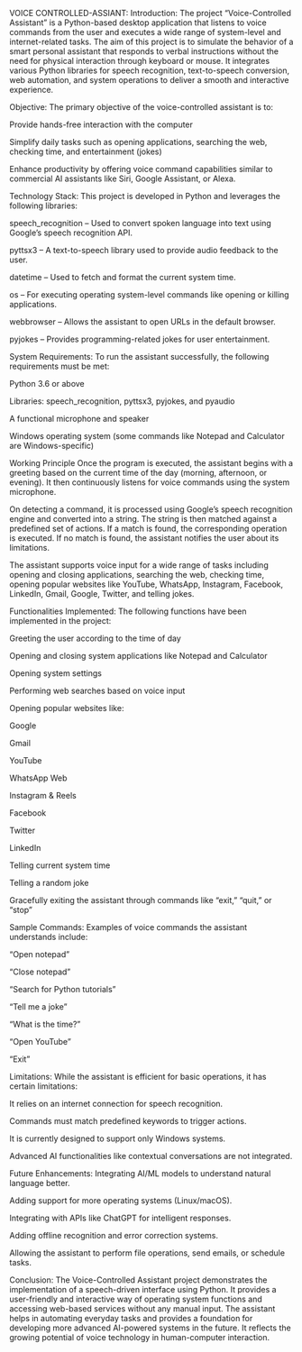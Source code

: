 VOICE CONTROLLED-ASSIANT:
Introduction:
The project “Voice-Controlled Assistant” is a Python-based desktop application that listens to voice commands from the user and executes a wide range of system-level and internet-related tasks. The aim of this project is to simulate the behavior of a smart personal assistant that responds to verbal instructions without the need for physical interaction through keyboard or mouse. It integrates various Python libraries for speech recognition, text-to-speech conversion, web automation, and system operations to deliver a smooth and interactive experience.

Objective:
The primary objective of the voice-controlled assistant is to:

Provide hands-free interaction with the computer

Simplify daily tasks such as opening applications, searching the web, checking time, and entertainment (jokes)

Enhance productivity by offering voice command capabilities similar to commercial AI assistants like Siri, Google Assistant, or Alexa.

Technology Stack:
This project is developed in Python and leverages the following libraries:

speech_recognition – Used to convert spoken language into text using Google’s speech recognition API.

pyttsx3 – A text-to-speech library used to provide audio feedback to the user.

datetime – Used to fetch and format the current system time.

os – For executing operating system-level commands like opening or killing applications.

webbrowser – Allows the assistant to open URLs in the default browser.

pyjokes – Provides programming-related jokes for user entertainment.

System Requirements:
To run the assistant successfully, the following requirements must be met:

Python 3.6 or above

Libraries: speech_recognition, pyttsx3, pyjokes, and pyaudio

A functional microphone and speaker

Windows operating system (some commands like Notepad and Calculator are Windows-specific)

Working Principle
Once the program is executed, the assistant begins with a greeting based on the current time of the day (morning, afternoon, or evening). It then continuously listens for voice commands using the system microphone.

On detecting a command, it is processed using Google’s speech recognition engine and converted into a string. The string is then matched against a predefined set of actions. If a match is found, the corresponding operation is executed. If no match is found, the assistant notifies the user about its limitations.

The assistant supports voice input for a wide range of tasks including opening and closing applications, searching the web, checking time, opening popular websites like YouTube, WhatsApp, Instagram, Facebook, LinkedIn, Gmail, Google, Twitter, and telling jokes.

Functionalities Implemented:
The following functions have been implemented in the project:

Greeting the user according to the time of day

Opening and closing system applications like Notepad and Calculator

Opening system settings

Performing web searches based on voice input

Opening popular websites like:

Google

Gmail

YouTube

WhatsApp Web

Instagram & Reels

Facebook

Twitter

LinkedIn

Telling current system time

Telling a random joke

Gracefully exiting the assistant through commands like “exit,” “quit,” or “stop”

Sample Commands:
Examples of voice commands the assistant understands include:

“Open notepad”

“Close notepad”

“Search for Python tutorials”

“Tell me a joke”

“What is the time?”

“Open YouTube”

“Exit”

Limitations:
While the assistant is efficient for basic operations, it has certain limitations:

It relies on an internet connection for speech recognition.

Commands must match predefined keywords to trigger actions.

It is currently designed to support only Windows systems.

Advanced AI functionalities like contextual conversations are not integrated.

Future Enhancements:
Integrating AI/ML models to understand natural language better.

Adding support for more operating systems (Linux/macOS).

Integrating with APIs like ChatGPT for intelligent responses.

Adding offline recognition and error correction systems.

Allowing the assistant to perform file operations, send emails, or schedule tasks.

Conclusion:
The Voice-Controlled Assistant project demonstrates the implementation of a speech-driven interface using Python. It provides a user-friendly and interactive way of operating system functions and accessing web-based services without any manual input. The assistant helps in automating everyday tasks and provides a foundation for developing more advanced AI-powered systems in the future. It reflects the growing potential of voice technology in human-computer interaction.
